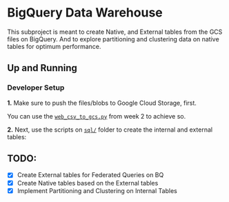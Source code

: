 # BigQuery Data Warehouse

This subproject is meant to create Native, and External tables from the GCS files on BigQuery.
And to explore partitioning and clustering data on native tables for optimum performance.


## Up and Running

### Developer Setup

**1.** Make sure to push the files/blobs to Google Cloud Storage, first.

You can use the [`web_csv_to_gcs.py`](https://github.com/iobruno/data-engineering-zoomcamp/tree/master/week_2_workflow_orchestration/prefect/flows) from week 2 to achieve so.


**2.** Next, use the scripts on [`sql/`](https://github.com/iobruno/data-engineering-zoomcamp/tree/master/week_3_data_warehouse/sql) folder to create the internal and external tables:


## TODO:
- [x] Create External tables for Federated Queries on BQ
- [x] Create Native tables based on the External tables
- [x] Implement Partitioning and Clustering on Internal Tables
